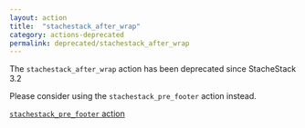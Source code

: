 ```yaml
---
layout: action
title:  "stachestack_after_wrap"
category: actions-deprecated
permalink: deprecated/stachestack_after_wrap
---
```


The `stachestack_after_wrap` action has been deprecated since StacheStack 3.2

Please consider using the `stachestack_pre_footer` action instead.

<a class="button" href="/actions/stachestack_pre_footer">`stachestack_pre_footer` action</a>
